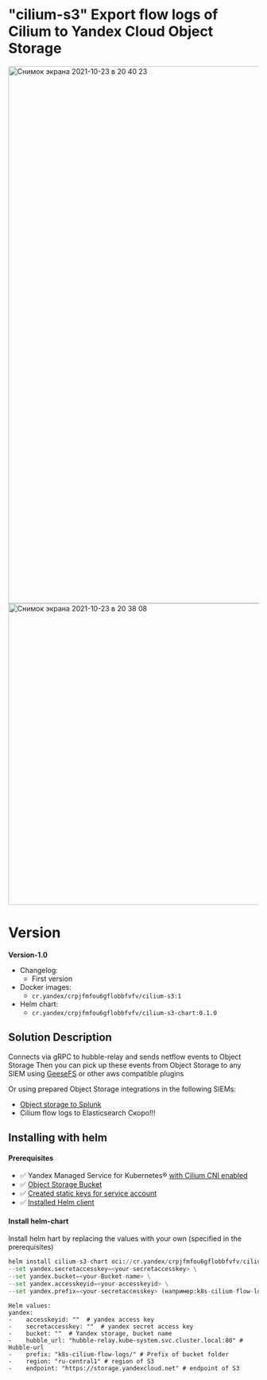 # "cilium-s3" Export flow logs of Cilium to Yandex Cloud Object Storage

<img width="1081" alt="Снимок экрана 2021-10-23 в 20 40 23" src="https://user-images.githubusercontent.com/85429798/138566364-3f6beb5b-aab9-4bb3-8d14-c7f108aaa1d6.png">

<img width="607" alt="Снимок экрана 2021-10-23 в 20 38 08" src="https://user-images.githubusercontent.com/85429798/138566328-f1a32606-47aa-4a4d-bf68-a346d3c87a74.png">

# Version

**Version-1.0**
- Changelog:
    - First version
- Docker images:
    - `cr.yandex/crpjfmfou6gflobbfvfv/cilium-s3:1`
- Helm chart:
    - `cr.yandex/crpjfmfou6gflobbfvfv/cilium-s3-chart:0.1.0`

## Solution Description
Connects via gRPC to hubble-relay and sends netflow events to Object Storage
Then you can pick up these events from Object Storage to any SIEM using [GeeseFS](https://cloud.yandex.ru/docs/storage/tools/geesefs) or other aws compatible plugins

Or using prepared Object Storage integrations in the following SIEMs:
- [Object storage to Splunk](https://github.com/yandex-cloud/yc-solution-library-for-security/tree/master/auditlogs/export-auditlogs-to-Splunk)
- Cilium flow logs to Elasticsearch Скоро!!!

## Installing with helm

#### Prerequisites 
- :white_check_mark: Yandex Managed Service for Kubernetes® [with Cilium CNI enabled](https://cloud.yandex.ru/docs/managed-kubernetes/quickstart#kubernetes-cluster-create)
- :white_check_mark: [Object Storage Bucket](https://cloud.yandex.ru/docs/storage/quickstart)
- :white_check_mark: [Created static keys for service account](https://cloud.yandex.ru/docs/iam/operations/sa/create-access-key)
- :white_check_mark: [Installed Helm client](https://helm.sh/ru/docs/intro/install/)

#### Install helm-chart 

Install helm hart by replacing the values with your own (specified in the prerequisites)

```Python
helm install cilium-s3-chart oci://cr.yandex/crpjfmfou6gflobbfvfv/cilium-s3-chart --version 0.1.0 --namespace cilium-s3 --create-namespace \
--set yandex.secretaccesskey=<your-secretaccesskey> \
--set yandex.bucket=<your-Bucket-name> \
--set yandex.accesskeyid=<your-accesskeyid> \
--set yandex.prefix=<your-secretaccesskey> (например:k8s-cilium-flow-logs/cluster-id-1232145gfg) 

```

```
Helm values:
yandex:
-    accesskeyid: ""  # yandex access key
-    secretaccesskey: ""  # yandex secret access key
-    bucket: ""  # Yandex storage, bucket name
-    hubble_url: "hubble-relay.kube-system.svc.cluster.local:80" # Hubble-url
-    prefix: "k8s-cilium-flow-logs/" # Prefix of bucket folder
-    region: "ru-central1" # region of S3
-    endpoint: "https://storage.yandexcloud.net" # endpoint of S3
```

